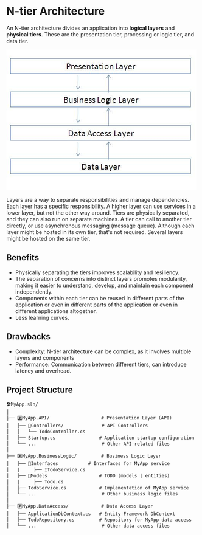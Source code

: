 # N-tier Architecture

An N-tier architecture divides an application into **logical layers** and **physical tiers**. These are the presentation tier, processing or logic tier, and data tier.

![N-tier architecture - Code Project source](image.png)

Layers are a way to separate responsibilities and manage dependencies. Each layer has a specific responsibility. A higher layer can use services in a lower layer, but not the other way around.
Tiers are physically separated, and they can also run on separate machines. A tier can call to another tier directly, or use asynchronous messaging (message queue). Although each layer might be hosted in its own tier, that's not required. Several layers might be hosted on the same tier.

## Benefits

- Physically separating the tiers improves scalability and resiliency.
- The separation of concerns into distinct layers promotes modularity, making it easier to understand, develop, and maintain each component independently.
- Components within each tier can be reused in different parts of the application or even in different parts of the application or even in different applications altogether.
- Less learning curves.

## Drawbacks

- Complexity: N-tier architecture can be complex, as it involves multiple layers and components
- Performance: Communication between different tiers, can introduce latency and overhead.

## Project Structure

```
🛠️MyApp.sln/
│
├── #️⃣MyApp.API/                   # Presentation Layer (API)
│   ├── 📂Controllers/              # API Controllers
│   │   └── TodoController.cs
│   ├── Startup.cs                # Application startup configuration
│   └── ...                        # Other API-related files
│
├── #️⃣MyApp.BusinessLogic/         # Business Logic Layer
│   ├── 📂Interfaces           # Interfaces for MyApp service
│   |     ├── ITodoService.cs
│   ├── 📂Models                   # TODO (models | entities)
│   |     ├── Todo.cs
│   ├── TodoService.cs            # Implementation of MyApp service
│   └── ...                        # Other business logic files
│
├── #️⃣MyApp.DataAccess/            # Data Access Layer
│   ├── ApplicationDbContext.cs   # Entity Framework DbContext
│   ├── TodoRepository.cs         # Repository for MyApp data access
│   └── ...                        # Other data access files
```

